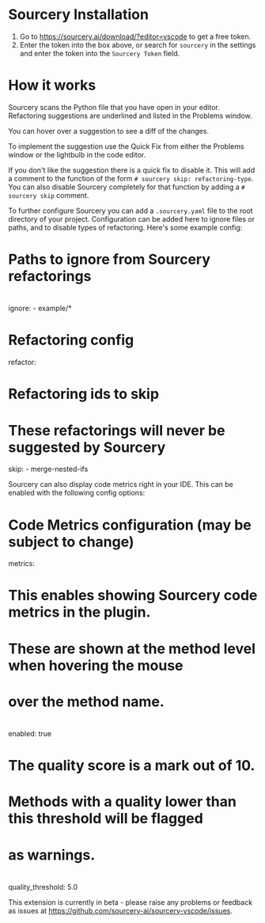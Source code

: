 

# Sourcery Installation

1. Go to https://sourcery.ai/download/?editor=vscode to get a free token.
2. Enter the token into the box above, or search for `sourcery` in the 
   settings and enter the token into the `Sourcery Token` field.



# How it works

Sourcery scans the Python file that you have open in your editor. Refactoring 
suggestions are underlined and listed in the Problems window. 

You can hover over a suggestion to see a diff of the changes.

To implement the suggestion use the Quick Fix from either the Problems window
or the lightbulb in the code editor.

If you don't like the suggestion there is a quick fix to disable it. This will
add a comment to the function of the form `# sourcery skip: refactoring-type`.
You can also disable Sourcery completely for that function by adding a
`# sourcery skip` comment.

To further configure Sourcery you can add a `.sourcery.yaml` file to the root
directory of your project. Configuration can be added here to ignore files or
paths, and to disable types of refactoring. Here's some example config:

# Paths to ignore from Sourcery refactorings
#
#
ignore:
    - example/*

# Refactoring config
refactor:
  # Refactoring ids to skip
  #
  # These refactorings will never be suggested by Sourcery
  skip:
    - merge-nested-ifs

Sourcery can also display code metrics right in your IDE. 
This can be enabled with the following config options:

# Code Metrics configuration (may be subject to change)
metrics:
  # This enables showing Sourcery code metrics in the plugin.
  #
  # These are shown at the method level when hovering the mouse
  # over the method name.
  #
  enabled: true
  # The quality score is a mark out of 10.
  #
  # Methods with a quality lower than this threshold will be flagged
  # as warnings.
  #
  quality_threshold: 5.0

This extension is currently in beta - please raise any problems or feedback as
issues at https://github.com/sourcery-ai/sourcery-vscode/issues.
